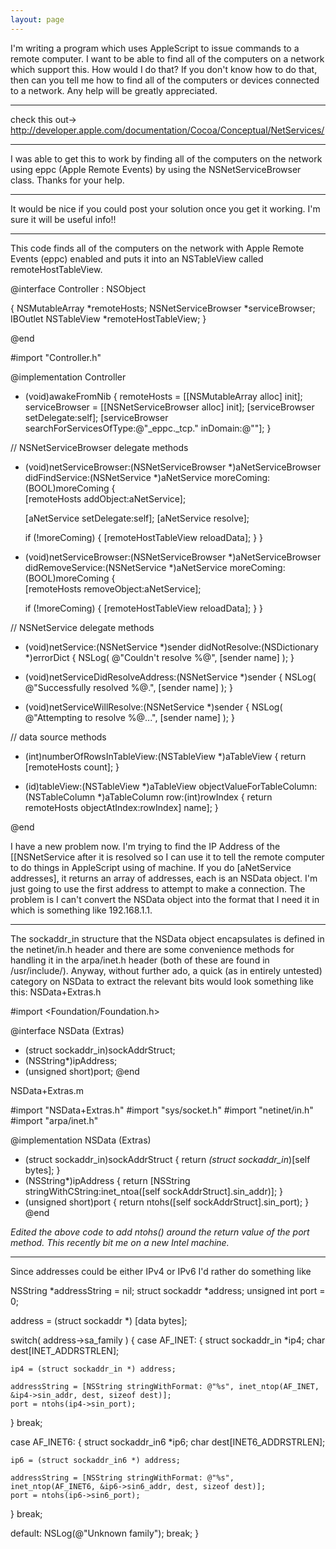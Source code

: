 ```yaml
---
layout: page
---
```


I'm writing a program which uses AppleScript to issue commands to a remote computer. I want to be able to find all of the computers on a network which support this. How would I do that? If you don't know how to do that, then can you tell me how to find all of the computers or devices connected to a network. Any help will be greatly appreciated.

----

check this out-> http://developer.apple.com/documentation/Cocoa/Conceptual/NetServices/

----

I was able to get this to work by finding all of the computers on the network using eppc (Apple Remote Events) by using the NSNetServiceBrowser class. Thanks for your help.

----

It would be nice if you could post your solution once you get it working. I'm sure it will be useful info!!

----

This code finds all of the computers on the network with Apple Remote Events (eppc) enabled and puts it into an NSTableView called remoteHostTableView.

    
@interface Controller : NSObject

{
    NSMutableArray *remoteHosts;
    NSNetServiceBrowser *serviceBrowser;
    IBOutlet NSTableView *remoteHostTableView;
}

@end


#import "Controller.h"

@implementation Controller

- (void)awakeFromNib
{
    remoteHosts = [[NSMutableArray alloc] init];
    serviceBrowser = [[NSNetServiceBrowser alloc] init];
    [serviceBrowser setDelegate:self];
    [serviceBrowser searchForServicesOfType:@"_eppc._tcp." inDomain:@""];
}

// NSNetServiceBrowser delegate methods
- (void)netServiceBrowser:(NSNetServiceBrowser *)aNetServiceBrowser
    didFindService:(NSNetService *)aNetService
    moreComing:(BOOL)moreComing
{   
    [remoteHosts addObject:aNetService];
    
    [aNetService setDelegate:self];
    [aNetService resolve];
    
    if (!moreComing)
    {
        [remoteHostTableView reloadData];
    }
}

- (void)netServiceBrowser:(NSNetServiceBrowser *)aNetServiceBrowser
    didRemoveService:(NSNetService *)aNetService
    moreComing:(BOOL)moreComing
{   
    [remoteHosts removeObject:aNetService];
    
    if (!moreComing)
    {
        [remoteHostTableView reloadData];
    }
}

// NSNetService delegate methods
- (void)netService:(NSNetService *)sender didNotResolve:(NSDictionary *)errorDict
{
    NSLog( @"Couldn't resolve %@", [sender name] );
}

- (void)netServiceDidResolveAddress:(NSNetService *)sender
{
    NSLog( @"Successfully resolved %@.", [sender name] );
}

- (void)netServiceWillResolve:(NSNetService *)sender
{
    NSLog( @"Attempting to resolve %@...", [sender name] );
}

// data source methods
- (int)numberOfRowsInTableView:(NSTableView *)aTableView
{
    return [remoteHosts count];
}

- (id)tableView:(NSTableView *)aTableView
    objectValueForTableColumn:(NSTableColumn *)aTableColumn
    row:(int)rowIndex
{
    return remoteHosts objectAtIndex:rowIndex] name];
}

@end


I have a new problem now. I'm trying to find the IP Address of the [[NSNetService after it is resolved so I can use it to tell the remote computer to do things in AppleScript using of machine. If you do [aNetService addresses], it returns an array of addresses, each is an NSData object. I'm just going to use the first address to attempt to make a connection. The problem is I can't convert the NSData object into the format that I need it in which is something like 192.168.1.1.

----

The sockaddr_in structure that the NSData object encapsulates is defined in the netinet/in.h header and there are some convenience methods for handling it in the arpa/inet.h header (both of these are found in /usr/include/).  Anyway, without further ado, a quick (as in entirely untested) category on NSData to extract the relevant bits would look something like this:
NSData+Extras.h
    
#import <Foundation/Foundation.h>

@interface NSData (Extras)
- (struct sockaddr_in)sockAddrStruct;
- (NSString*)ipAddress;
- (unsigned short)port;
@end

NSData+Extras.m
    
#import "NSData+Extras.h"
#import "sys/socket.h"
#import "netinet/in.h"
#import "arpa/inet.h"

@implementation NSData (Extras)
- (struct sockaddr_in)sockAddrStruct
{
	return *(struct sockaddr_in*)[self bytes];
}
- (NSString*)ipAddress
{
	return [NSString stringWithCString:inet_ntoa([self sockAddrStruct].sin_addr)];
}
- (unsigned short)port
{
	return ntohs([self sockAddrStruct].sin_port);
}
@end

*Edited the above code to add ntohs() around the return value of the port method.  This recently bit me on a new Intel machine.*

----

Since addresses could be either IPv4 or IPv6 I'd rather do something like

    
NSString *addressString = nil;
struct sockaddr *address;
unsigned int port = 0;

address = (struct sockaddr *) [data bytes];

switch( address->sa_family )
{
  case AF_INET:
  {
    struct sockaddr_in *ip4;
    char dest[INET_ADDRSTRLEN];

    ip4 = (struct sockaddr_in *) address;

    addressString = [NSString stringWithFormat: @"%s", inet_ntop(AF_INET, &ip4->sin_addr, dest, sizeof dest)];
    port = ntohs(ip4->sin_port);
  }
  break;

  case AF_INET6:
  {
    struct sockaddr_in6 *ip6;
    char dest[INET6_ADDRSTRLEN];

    ip6 = (struct sockaddr_in6 *) address;

    addressString = [NSString stringWithFormat: @"%s",  inet_ntop(AF_INET6, &ip6->sin6_addr, dest, sizeof dest)];
    port = ntohs(ip6->sin6_port);
  }
  break;

  default:
    NSLog(@"Unknown family");
    break;
}
